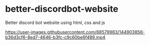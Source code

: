 # better-discordbot-website
Better discord bot website using html, css and js 


https://user-images.githubusercontent.com/88579983/144903856-b36d3cf6-8ed7-4646-b3fc-c9c60be6f489.mp4

